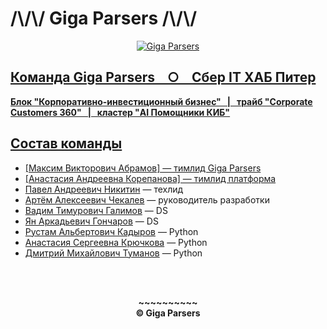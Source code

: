 # /\\/\\/ Giga Parsers /\\/\\/
<p align="center">
<a href="https://drive.google.com/uc?export=view&id=1SWJ65vipfjFxTYO2DonlY2oGTztwWsqH"><img src="https://drive.google.com/uc?export=view&id=1SWJ65vipfjFxTYO2DonlY2oGTztwWsqH" title="Giga Parsers"/>
</p>

## Команда Giga Parsers &nbsp;&nbsp;&nbsp;○ &nbsp;&nbsp;&nbsp;Сбер IT ХАБ Питер
**Блок "Корпоративно-инвестиционный бизнес" &nbsp;&nbsp;| &nbsp;&nbsp;трайб "Corporate Customers 360" &nbsp;&nbsp;| &nbsp;&nbsp;кластер "AI Помощники КИБ"**

## Состав команды
* [Максим Викторович Абрамов] — тимлид Giga Parsers
* [Анастасия Андреевна Корепанова] — тимлид платформа
* [Павел Андреевич Никитин](https://github.com/paNikitin) — техлид
* [Артём Алексеевич Чекалев](https://github.com/ArtemChekalev) — руководитель разработки
* [Вадим Тимурович Галимов](https://github.com/Angon-pro) — DS
* [Ян Аркадьевич Гончаров](https://github.com/GoncharovYan) — DS
* [Рустам Альбертович Кадыров](https://github.com/HedwigIndustries) — Python
* [Анастасия Сергеевна Крючкова](https://github.com/nestessia) — Python
* [Дмитрий Михайлович Туманов](https://github.com/D1m7asis) — Python

<br><br>
<p align="center"><b>
~~~~~~~~~~<br>
© Giga Parsers
</b></p>
